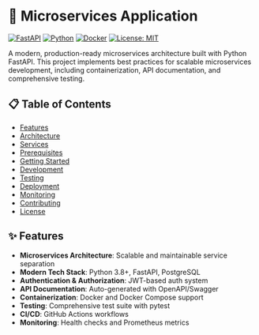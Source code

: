 # 🚀 Microservices Application

[![FastAPI](https://img.shields.io/badge/FastAPI-005571?style=for-the-badge&logo=fastapi)](https://fastapi.tiangolo.com/)
[![Python](https://img.shields.io/badge/Python-3.8+-3776AB?style=for-the-badge&logo=python&logoColor=white)](https://www.python.org/)
[![Docker](https://img.shields.io/badge/Docker-2496ED?style=for-the-badge&logo=docker&logoColor=white)](https://www.docker.com/)
[![License: MIT](https://img.shields.io/badge/License-MIT-yellow.svg?style=for-the-badge)](https://opensource.org/licenses/MIT)

A modern, production-ready microservices architecture built with Python FastAPI. This project implements best practices for scalable microservices development, including containerization, API documentation, and comprehensive testing.

## 📋 Table of Contents
- [Features](#-features)
- [Architecture](#-architecture)
- [Services](#-services)
- [Prerequisites](#-prerequisites)
- [Getting Started](#-getting-started)
- [Development](#-development)
- [Testing](#-testing)
- [Deployment](#-deployment)
- [Monitoring](#-monitoring)
- [Contributing](#-contributing)
- [License](#-license)

## ✨ Features

- **Microservices Architecture**: Scalable and maintainable service separation
- **Modern Tech Stack**: Python 3.8+, FastAPI, PostgreSQL
- **Authentication & Authorization**: JWT-based auth system
- **API Documentation**: Auto-generated with OpenAPI/Swagger
- **Containerization**: Docker and Docker Compose support
- **Testing**: Comprehensive test suite with pytest
- **CI/CD**: GitHub Actions workflows
- **Monitoring**: Health checks and Prometheus metrics